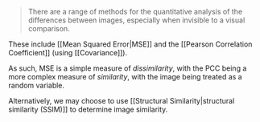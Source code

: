 > There are a range of methods for the quantitative analysis of the differences between images, especially when invisible to a visual comparison.

These include [[Mean Squared Error|MSE]] and the [[Pearson Correlation Coefficient]] (using [[Covariance]]).

As such, MSE is a simple measure of *dissimilarity*, with the PCC being a more complex measure of *similarity*, with the image being treated as a random variable.

Alternatively, we may choose to use [[Structural Similarity|structural similarity (SSIM)]] to determine image similarity.


